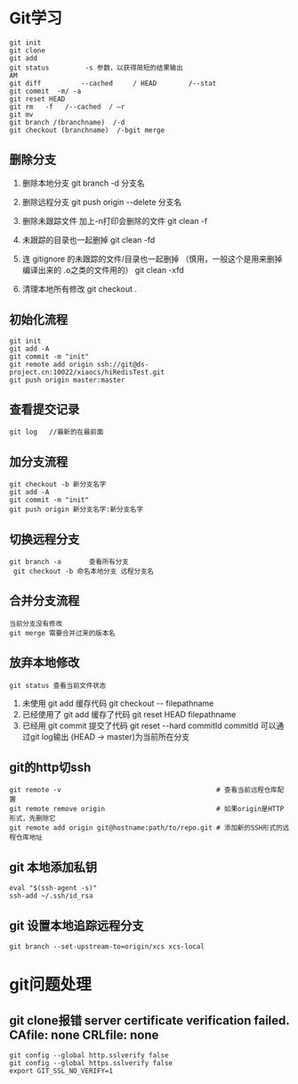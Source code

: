 # Git学习

    git init
    git clone
    git add
    git status         -s 参数，以获得简短的结果输出
    AM
    git diff          --cached     / HEAD        /--stat
    git commit  -m/ -a
    git reset HEAD
    git rm   -f   /--cached  / –r
    git mv
    git branch /(branchname)  /-d
    git checkout (branchname)  /-bgit merge
## 删除分支
1. 删除本地分支
    git branch -d 分支名
2. 删除远程分支
    git push origin --delete 分支名

3. 删除未跟踪文件   加上-n打印会删除的文件
    git clean -f
4. 未跟踪的目录也一起删掉
    git clean -fd
5. 连 gitignore 的未跟踪的文件/目录也一起删掉 （慎用，一般这个是用来删掉编译出来的 .o之类的文件用的）
    git clean -xfd
6. 清理本地所有修改
  git checkout . 

## 初始化流程
    git init
    git add -A
    git commit -m "init"
    git remote add origin ssh://git@ds-project.cn:10022/xiaocs/hiRedisTest.git
    git push origin master:master


## 查看提交记录
    git log   //最新的在最前面

## 加分支流程
    git checkout -b 新分支名字
    git add -A
    git commit -m "init"
    git push origin 新分支名字:新分支名字

## 切换远程分支
    git branch -a       查看所有分支
     git checkout -b 命名本地分支 远程分支名  

## 合并分支流程
    当前分支没有修改
    git merge 需要合并过来的版本名

## 放弃本地修改
    git status 查看当前文件状态
1. 未使用 git add 缓存代码
    git checkout -- filepathname
2. 已经使用了  git add 缓存了代码
    git reset HEAD filepathname
3. 已经用 git commit  提交了代码
    git reset --hard commitId
    commitId 可以通过git log输出    (HEAD -> master)为当前所在分支


## git的http切ssh
    git remote -v                                       # 查看当前远程仓库配置
    git remote remove origin                            # 如果origin是HTTP形式，先删除它
    git remote add origin git@hostname:path/to/repo.git # 添加新的SSH形式的远程仓库地址


## git 本地添加私钥
    eval "$(ssh-agent -s)"
    ssh-add ~/.ssh/id_rsa

## git 设置本地追踪远程分支
    git branch --set-upstream-to=origin/xcs xcs-local

# git问题处理
## git clone报错 server certificate verification failed. CAfile: none CRLfile: none
    git config --global http.sslverify false
    git config --global https.sslverify false
    export GIT_SSL_NO_VERIFY=1